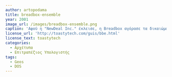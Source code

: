 ```yaml
---
author: artopodama
title: breadbox-ensemble
year: 2001
image_url: /images/breadbox-ensemble.png
caption: 'Αφού η "NewDeal Inc." έκλεισε, η Breadbox αγόρασε τα δικαιώματα του λογισμικού από την GeoWorks το 2001. Το νεότερο PC/GEOS τους, 4.x, είναι τώρα μια πλήρης σουίτα παραγωγικότητας και διαδικτύου, συμπεριλαμβανομένου του προγράμματος περιήγησης στο διαδίκτυο (με την ονομασία WebMagick) καθώς και του ηλεκτρονικού ταχυδρομείου. Άλλα βασικά προγράμματα, όπως επεξεργασία κειμένου, υπολογιστικά φύλλα, βάσεις δεδομένων επίπεδων αρχείων και εφαρμογές γραφικών, είναι ενσωματωμένα σε αυτό το πακέτο.Στις 14 Νοεμβρίου 2015, ο Frank S. Fischer, ο διευθύνων σύμβουλος και ιδιοκτήτης της Breadbox Ensemble LLC, πέθανε από καρδιακή προσβολή, λίγο καιρό μετά την ανακοίνωση των σχεδίων του να φέρει το GEOS στο Android.'
license_url: 'http://toastytech.com/guis/bbe.html'
license_text: toastytech
categories:
  - Αρχέτυπα
  - Επιτραπέζιος Υπολογιστής 
tags:
  - Geos
  - DOS
---
```

